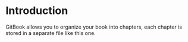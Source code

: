 # Introduction

GitBook allows you to organize your book into chapters, each chapter is stored in a separate file like this one.

